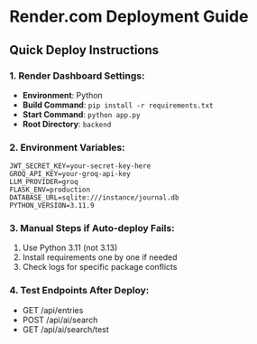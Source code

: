 # Render.com Deployment Guide

## Quick Deploy Instructions

### 1. Render Dashboard Settings:
- **Environment**: Python
- **Build Command**: `pip install -r requirements.txt`
- **Start Command**: `python app.py`
- **Root Directory**: `backend`

### 2. Environment Variables:
```
JWT_SECRET_KEY=your-secret-key-here
GROQ_API_KEY=your-groq-api-key
LLM_PROVIDER=groq
FLASK_ENV=production
DATABASE_URL=sqlite:///instance/journal.db
PYTHON_VERSION=3.11.9
```

### 3. Manual Steps if Auto-deploy Fails:
1. Use Python 3.11 (not 3.13)
2. Install requirements one by one if needed
3. Check logs for specific package conflicts

### 4. Test Endpoints After Deploy:
- GET /api/entries
- POST /api/ai/search
- GET /api/ai/search/test
